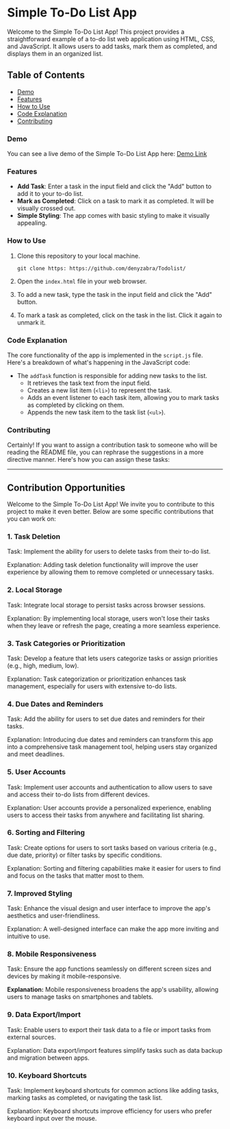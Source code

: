 # Simple To-Do List App

Welcome to the Simple To-Do List App! This project provides a straightforward example of a to-do list web application using HTML, CSS, and JavaScript.
It allows users to add tasks, mark them as completed, and displays them in an organized list.

## Table of Contents

- [Demo](#demo)
- [Features](#features)
- [How to Use](#how-to-use)
- [Code Explanation](#code-explanation)
- [Contributing](#contributing)

### Demo
You can see a live demo of the Simple To-Do List App here: [Demo Link](#)

### Features

- **Add Task**: Enter a task in the input field and click the "Add" button to add it to your to-do list.
- **Mark as Completed**: Click on a task to mark it as completed. It will be visually crossed out.
- **Simple Styling**: The app comes with basic styling to make it visually appealing.

### How to Use

1. Clone this repository to your local machine.
   ```
   git clone https: https://github.com/denyzabra/Todolist/
   ```

2. Open the `index.html` file in your web browser.

3. To add a new task, type the task in the input field and click the "Add" button.

4. To mark a task as completed, click on the task in the list. Click it again to unmark it.

### Code Explanation

The core functionality of the app is implemented in the `script.js` file. Here's a breakdown of what's happening in the JavaScript code:

- The `addTask` function is responsible for adding new tasks to the list.
  - It retrieves the task text from the input field.
  - Creates a new list item (`<li>`) to represent the task.
  - Adds an event listener to each task item, allowing you to mark tasks as completed by clicking on them.
  - Appends the new task item to the task list (`<ul>`).

### Contributing

Certainly! If you want to assign a contribution task to someone who will be reading the README file, you can rephrase the suggestions in a more directive manner. Here's how you can assign these tasks:

---

## Contribution Opportunities


Welcome to the Simple To-Do List App! We invite you to contribute to this project to make it even better. Below are some specific contributions that you can work on:

### 1. Task Deletion
Task: Implement the ability for users to delete tasks from their to-do list.

Explanation: Adding task deletion functionality will improve the user experience by allowing them to remove completed or unnecessary tasks.

### 2. Local Storage
Task: Integrate local storage to persist tasks across browser sessions.

Explanation: By implementing local storage, users won't lose their tasks when they leave or refresh the page, creating a more seamless experience.

### 3. Task Categories or Prioritization

Task: Develop a feature that lets users categorize tasks or assign priorities (e.g., high, medium, low).

Explanation: Task categorization or prioritization enhances task management, especially for users with extensive to-do lists.

### 4. Due Dates and Reminders

Task: Add the ability for users to set due dates and reminders for their tasks.

Explanation: Introducing due dates and reminders can transform this app into a comprehensive task management tool, helping users stay organized and meet deadlines.

### 5. User Accounts

Task: Implement user accounts and authentication to allow users to save and access their to-do lists from different devices.

Explanation: User accounts provide a personalized experience, enabling users to access their tasks from anywhere and facilitating list sharing.

### 6. Sorting and Filtering

Task: Create options for users to sort tasks based on various criteria (e.g., due date, priority) or filter tasks by specific conditions.

Explanation: Sorting and filtering capabilities make it easier for users to find and focus on the tasks that matter most to them.

### 7. Improved Styling

Task: Enhance the visual design and user interface to improve the app's aesthetics and user-friendliness.

Explanation: A well-designed interface can make the app more inviting and intuitive to use.

### 8. Mobile Responsiveness

Task: Ensure the app functions seamlessly on different screen sizes and devices by making it mobile-responsive.

**Explanation:** Mobile responsiveness broadens the app's usability, allowing users to manage tasks on smartphones and tablets.

### 9. Data Export/Import

Task: Enable users to export their task data to a file or import tasks from external sources.

Explanation: Data export/import features simplify tasks such as data backup and migration between apps.

### 10. Keyboard Shortcuts

Task: Implement keyboard shortcuts for common actions like adding tasks, marking tasks as completed, or navigating the task list.

Explanation: Keyboard shortcuts improve efficiency for users who prefer keyboard input over the mouse.


